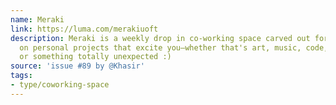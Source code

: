```yaml
---
name: Meraki
link: https://luma.com/merakiuoft
description: Meraki is a weekly drop in co-working space carved out for you to work
  on personal projects that excite you—whether that's art, music, code, research,
  or something totally unexpected :)
source: 'issue #89 by @Khasir'
tags:
- type/coworking-space
---
```


<!-- Community added from GitHub issue #89 -->
